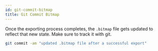 ```yaml
---
id: git-commit-bitmap
title: Git Commit Bitmap
---
```


Once the exporting process completes, the `.bitmap` file gets updated to reflect that new state. Make sure to track it with git.

```bash
git commit -am "updated .bitmap file after a successful export"
```
